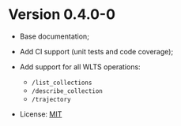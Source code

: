 # Version 0.4.0-0 

- Base documentation;
- Add CI support (unit tests and code coverage);
- Add support for all WLTS operations:

    - `/list_collections`
    - `/describe_collection`
    - `/trajectory`

- License: [MIT](https://raw.githubusercontent.com/brazil-data-cube/rwlts/master/LICENSE)
